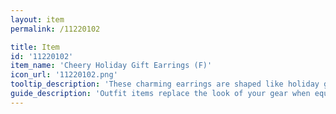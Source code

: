 ```yaml
---
layout: item
permalink: /11220102

title: Item
id: '11220102'
item_name: 'Cheery Holiday Gift Earrings (F)'
icon_url: '11220102.png'
tooltip_description: 'These charming earrings are shaped like holiday gift boxes!'
guide_description: 'Outfit items replace the look of your gear when equipped.'
---
```

